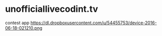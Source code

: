 # unofficiallivecodint.tv
contest app
https://dl.dropboxusercontent.com/u/54455753/device-2016-06-18-021210.png
